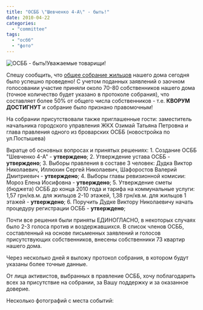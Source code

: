 ```yaml
---
title: "ОСББ \"Шевченко 4-А\" - быть!"
date: 2010-04-22
categories: 
  - "committee"
tags: 
  - "осбб"
  - "фото"
---
```


![ОСББ - быть!](http://shevchenko4a.brovary.org/wp-content/uploads/2010/04/osbb-byt.jpg "ОСББ - быть!")Уважаемые товарищи!

Спешу сообщить, что [общее собрание жильцов](http://shevchenko4a.brovary.org/osbb-obshchee-sobranie-zhiltsov/) нашего дома сегодня было успешно проведено! С учетом поданных заявлений о заочном голосовании участие приняли около 70-80 собственников нашего дома (точное количество будет указано в протоколе собрания), что составляет более 50% от общего числа собственников - т.е. **КВОРУМ ДОСТИГНУТ** и собрание было признано правомочным!

На собрании присутствовали также приглашенные гости: заместитель начальника городского управления ЖКХ Озимай Татьяна Петровна и глава правления одного из броварских ОСББ (новостройка по ул.Постышева)

Вкратце об основных вопросах и принятых решениях: 1. Создание ОСББ "Шевченко 4-А" - **утверждено**; 2. Утверждение устава ОСББ - **утверждено**; 3. Выборы правления в составе 3 человек: Дудка Виктор Николаевич, Иллюхин Сергей Николаевич, Шафоростов Валерий Дмитриевич - **утверждено**; 4. Выборы главы ревизионной комисии: Мороз Елена Иосифовна - **утверждено**; 5. Утверждение сметы (бюджета) ОСББ до конца 2010 года и тарифа на коммунальные услуги: 1,57 грн/кв.м. для жильцов 2-10 этажей, 1,38 грн/кв.м. для жильцов 1 этажей - **утверждено**; 6. Поручить Дудке Виктору Николаевичу начать процедуру регистрации ОСББ - **утверждено**;<!--more-->

Почти все решения были приняты ЕДИНОГЛАСНО, в некоторых случаях было 2-3 голоса против и воздержавшихся. В список членов ОСББ, составленный на основе письменных заявлений и голосов присутствующих собственников, внесены собственники 73 квартир нашего дома.

Через несколько дней я выложу протокол собрания, в котором будут указаны более точные данные.

От лица активистов, выбранных в правление ОСББ, хочу поблагодарить всех за присутствие на собрании, за Вашу поддержку и за оказанное доверие.

Несколько фотографий с места событий:

<script type="text/javascript">$(document).ready(function() { $("#container").pwi({ username: 'shevchenko4a.brovary.org', mode: 'album', album: 'osbbByt', thumbSize: 144, showAlbumDescription: false }); });</script>
